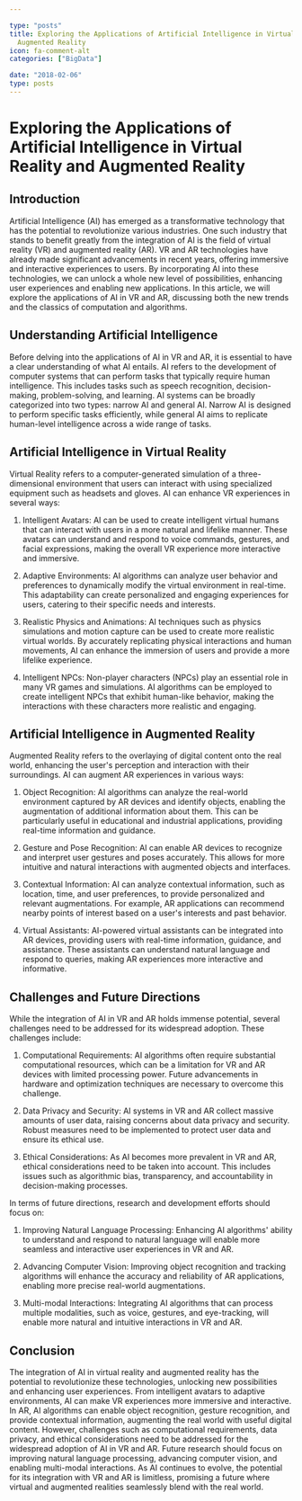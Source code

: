 ```yaml
---

type: "posts"
title: Exploring the Applications of Artificial Intelligence in Virtual Reality and
  Augmented Reality
icon: fa-comment-alt
categories: ["BigData"]

date: "2018-02-06"
type: posts
---
```





# Exploring the Applications of Artificial Intelligence in Virtual Reality and Augmented Reality

## Introduction

Artificial Intelligence (AI) has emerged as a transformative technology that has the potential to revolutionize various industries. One such industry that stands to benefit greatly from the integration of AI is the field of virtual reality (VR) and augmented reality (AR). VR and AR technologies have already made significant advancements in recent years, offering immersive and interactive experiences to users. By incorporating AI into these technologies, we can unlock a whole new level of possibilities, enhancing user experiences and enabling new applications. In this article, we will explore the applications of AI in VR and AR, discussing both the new trends and the classics of computation and algorithms.

## Understanding Artificial Intelligence

Before delving into the applications of AI in VR and AR, it is essential to have a clear understanding of what AI entails. AI refers to the development of computer systems that can perform tasks that typically require human intelligence. This includes tasks such as speech recognition, decision-making, problem-solving, and learning. AI systems can be broadly categorized into two types: narrow AI and general AI. Narrow AI is designed to perform specific tasks efficiently, while general AI aims to replicate human-level intelligence across a wide range of tasks.

## Artificial Intelligence in Virtual Reality

Virtual Reality refers to a computer-generated simulation of a three-dimensional environment that users can interact with using specialized equipment such as headsets and gloves. AI can enhance VR experiences in several ways:

1. Intelligent Avatars: AI can be used to create intelligent virtual humans that can interact with users in a more natural and lifelike manner. These avatars can understand and respond to voice commands, gestures, and facial expressions, making the overall VR experience more interactive and immersive.

2. Adaptive Environments: AI algorithms can analyze user behavior and preferences to dynamically modify the virtual environment in real-time. This adaptability can create personalized and engaging experiences for users, catering to their specific needs and interests.

3. Realistic Physics and Animations: AI techniques such as physics simulations and motion capture can be used to create more realistic virtual worlds. By accurately replicating physical interactions and human movements, AI can enhance the immersion of users and provide a more lifelike experience.

4. Intelligent NPCs: Non-player characters (NPCs) play an essential role in many VR games and simulations. AI algorithms can be employed to create intelligent NPCs that exhibit human-like behavior, making the interactions with these characters more realistic and engaging.

## Artificial Intelligence in Augmented Reality

Augmented Reality refers to the overlaying of digital content onto the real world, enhancing the user's perception and interaction with their surroundings. AI can augment AR experiences in various ways:

1. Object Recognition: AI algorithms can analyze the real-world environment captured by AR devices and identify objects, enabling the augmentation of additional information about them. This can be particularly useful in educational and industrial applications, providing real-time information and guidance.

2. Gesture and Pose Recognition: AI can enable AR devices to recognize and interpret user gestures and poses accurately. This allows for more intuitive and natural interactions with augmented objects and interfaces.

3. Contextual Information: AI can analyze contextual information, such as location, time, and user preferences, to provide personalized and relevant augmentations. For example, AR applications can recommend nearby points of interest based on a user's interests and past behavior.

4. Virtual Assistants: AI-powered virtual assistants can be integrated into AR devices, providing users with real-time information, guidance, and assistance. These assistants can understand natural language and respond to queries, making AR experiences more interactive and informative.

## Challenges and Future Directions

While the integration of AI in VR and AR holds immense potential, several challenges need to be addressed for its widespread adoption. These challenges include:

1. Computational Requirements: AI algorithms often require substantial computational resources, which can be a limitation for VR and AR devices with limited processing power. Future advancements in hardware and optimization techniques are necessary to overcome this challenge.

2. Data Privacy and Security: AI systems in VR and AR collect massive amounts of user data, raising concerns about data privacy and security. Robust measures need to be implemented to protect user data and ensure its ethical use.

3. Ethical Considerations: As AI becomes more prevalent in VR and AR, ethical considerations need to be taken into account. This includes issues such as algorithmic bias, transparency, and accountability in decision-making processes.

In terms of future directions, research and development efforts should focus on:

1. Improving Natural Language Processing: Enhancing AI algorithms' ability to understand and respond to natural language will enable more seamless and interactive user experiences in VR and AR.

2. Advancing Computer Vision: Improving object recognition and tracking algorithms will enhance the accuracy and reliability of AR applications, enabling more precise real-world augmentations.

3. Multi-modal Interactions: Integrating AI algorithms that can process multiple modalities, such as voice, gestures, and eye-tracking, will enable more natural and intuitive interactions in VR and AR.

## Conclusion

The integration of AI in virtual reality and augmented reality has the potential to revolutionize these technologies, unlocking new possibilities and enhancing user experiences. From intelligent avatars to adaptive environments, AI can make VR experiences more immersive and interactive. In AR, AI algorithms can enable object recognition, gesture recognition, and provide contextual information, augmenting the real world with useful digital content. However, challenges such as computational requirements, data privacy, and ethical considerations need to be addressed for the widespread adoption of AI in VR and AR. Future research should focus on improving natural language processing, advancing computer vision, and enabling multi-modal interactions. As AI continues to evolve, the potential for its integration with VR and AR is limitless, promising a future where virtual and augmented realities seamlessly blend with the real world.